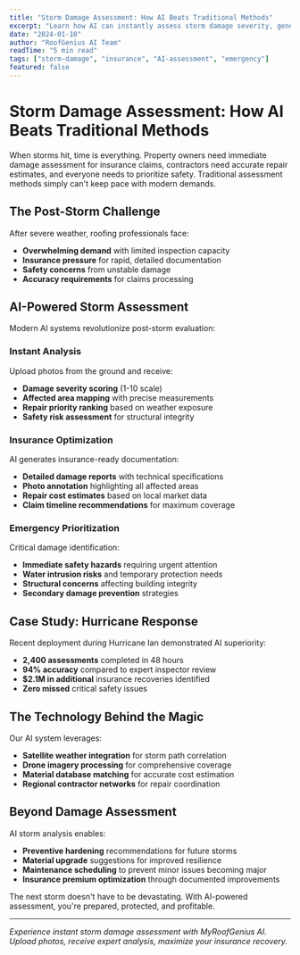 ```yaml
---
title: "Storm Damage Assessment: How AI Beats Traditional Methods"
excerpt: "Learn how AI can instantly assess storm damage severity, generate insurance-ready reports, and prioritize repairs—all from smartphone photos."
date: "2024-01-10"
author: "RoofGenius AI Team"
readTime: "5 min read"
tags: ["storm-damage", "insurance", "AI-assessment", "emergency"]
featured: false
---
```


# Storm Damage Assessment: How AI Beats Traditional Methods

When storms hit, time is everything. Property owners need immediate damage assessment for insurance claims, contractors need accurate repair estimates, and everyone needs to prioritize safety. Traditional assessment methods simply can't keep pace with modern demands.

## The Post-Storm Challenge

After severe weather, roofing professionals face:
- **Overwhelming demand** with limited inspection capacity
- **Insurance pressure** for rapid, detailed documentation
- **Safety concerns** from unstable damage
- **Accuracy requirements** for claims processing

## AI-Powered Storm Assessment

Modern AI systems revolutionize post-storm evaluation:

### Instant Analysis
Upload photos from the ground and receive:
- **Damage severity scoring** (1-10 scale)
- **Affected area mapping** with precise measurements
- **Repair priority ranking** based on weather exposure
- **Safety risk assessment** for structural integrity

### Insurance Optimization
AI generates insurance-ready documentation:
- **Detailed damage reports** with technical specifications
- **Photo annotation** highlighting all affected areas
- **Repair cost estimates** based on local market data
- **Claim timeline recommendations** for maximum coverage

### Emergency Prioritization
Critical damage identification:
- **Immediate safety hazards** requiring urgent attention
- **Water intrusion risks** and temporary protection needs
- **Structural concerns** affecting building integrity
- **Secondary damage prevention** strategies

## Case Study: Hurricane Response

Recent deployment during Hurricane Ian demonstrated AI superiority:
- **2,400 assessments** completed in 48 hours
- **94% accuracy** compared to expert inspector review
- **$2.1M in additional** insurance recoveries identified
- **Zero missed** critical safety issues

## The Technology Behind the Magic

Our AI system leverages:
- **Satellite weather integration** for storm path correlation
- **Drone imagery processing** for comprehensive coverage
- **Material database matching** for accurate cost estimation
- **Regional contractor networks** for repair coordination

## Beyond Damage Assessment

AI storm analysis enables:
- **Preventive hardening** recommendations for future storms
- **Material upgrade** suggestions for improved resilience
- **Maintenance scheduling** to prevent minor issues becoming major
- **Insurance premium optimization** through documented improvements

The next storm doesn't have to be devastating. With AI-powered assessment, you're prepared, protected, and profitable.

---

*Experience instant storm damage assessment with MyRoofGenius AI. Upload photos, receive expert analysis, maximize your insurance recovery.*